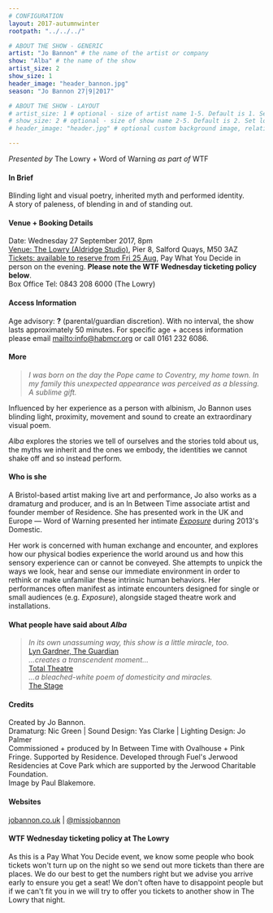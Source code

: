 ```yaml
---
# CONFIGURATION
layout: 2017-autumnwinter
rootpath: "../../../"

# ABOUT THE SHOW - GENERIC
artist: "Jo Bannon" # the name of the artist or company
show: "Alba" # the name of the show
artist_size: 2
show_size: 1
header_image: "header_bannon.jpg"    
season: "Jo Bannon 27|9|2017"

# ABOUT THE SHOW - LAYOUT
# artist_size: 1 # optional - size of artist name 1-5. Default is 1. Set longer names to lower values
# show_size: 2 # optional - size of show name 2-5. Default is 2. Set longer names to lower values
# header_image: "header.jpg" # optional custom background image, relative to current page

---
```

*Presented by* The Lowry + Word of Warning *as part of* WTF          
         
#### In Brief      
Blinding light and visual poetry, inherited myth and performed identity.<br>A story of paleness, of blending in and of standing out.         
          
#### Venue + Booking Details           
Date: Wednesday 27 September 2017, 8pm          
<a href="http://www.thelowry.com/plan-your-visit/getting-here" target="_blank">Venue: The Lowry (Aldridge Studio)</a>, Pier 8, Salford Quays, M50 3AZ         
<a href="https://www.thelowry.com/events/wtf-jo-bannon-alba" target="_blank">Tickets: available to reserve from Fri 25 Aug</a>, Pay What You Decide in person on the evening. **Please note the WTF Wednesday ticketing policy below**.          
Box Office Tel: 0843 208 6000 (The Lowry)    
          
#### Access Information        
Age advisory: **?** (parental/guardian discretion). With no interval, the show lasts approximately 50 minutes. For specific age + access information please email <mailto:info@habmcr.org> or call 0161 232 6086.     
             
#### More         
>*I was born on the day the Pope came to Coventry, my home town. In my family this unexpected appearance was perceived as a blessing. A sublime gift.*        
        
Influenced by her experience as a person with albinism, Jo Bannon uses blinding light, proximity, movement and sound to create an extraordinary visual poem.         
        
*Alba* explores the stories we tell of ourselves and the stories told about us, the myths we inherit and the ones we embody, the identities we cannot shake off and so instead perform.           
         
#### Who is she          
A Bristol-based artist making live art and performance, Jo also works as a dramaturg and producer, and is an In Between Time associate artist and founder member of Residence. She has presented work in the UK and Europe — Word of Warning presented her intimate [*Exposure*](/archive/2013-domestic/bannon) during 2013's Domestic.            
        
Her work is concerned with human exchange and encounter, and explores how our physical bodies experience the world around us and how this sensory experience can or cannot be conveyed. She attempts to unpick the ways we look, hear and sense our immediate environment in order to rethink or  make unfamiliar these intrinsic human behaviors. Her performances often manifest as intimate encounters designed for single or small audiences (e.g. *Exposure*), alongside staged theatre work and installations.         
          
#### What people have said about *Alba*         
>*In its own unassuming way, this show is a little miracle, too.*<br><a href="http://www.theguardian.com/stage/2015/feb/16/in-between-time-festival-review-bristol" target="_blank">Lyn Gardner, The Guardian</a><br>*…creates a transcendent moment…*<br><a href="http://totaltheatre.org.uk/inbetweentime" target="_blank">Total Theatre</a><br>*…a bleached-white poem of domesticity and miracles.*<br><a href="http://www.thestage.co.uk/reviews/2015/forest-fringe-week-2" target="_blank">The Stage</a>
        
#### Credits          
Created by Jo Bannon.<br>Dramaturg: Nic Green | Sound Design: Yas Clarke 
| Lighting Design: Jo Palmer<br>Commissioned + produced by In Between Time with Ovalhouse + Pink Fringe. Supported by Residence. Developed through Fuel's Jerwood Residencies at Cove Park which are supported by the Jerwood Charitable Foundation.<br>Image by Paul Blakemore.          
        
#### Websites          
<a href="http://www.jobannon.co.uk/Alba.html" target="_blank">jobannon.co.uk</a> | <a href="http://twitter.com/missjobannon" target="_blank">@missjobannon</a>           
           
#### WTF Wednesday ticketing policy at The Lowry         
As this is a Pay What You Decide event, we know some people who book tickets won't turn up on the night so we send out more tickets than there are places. We do our best to get the numbers right but we advise you arrive early to ensure you get a seat! We don't often have to disappoint people but if we can't fit you in we will try to offer you tickets to another show in The Lowry that night.
